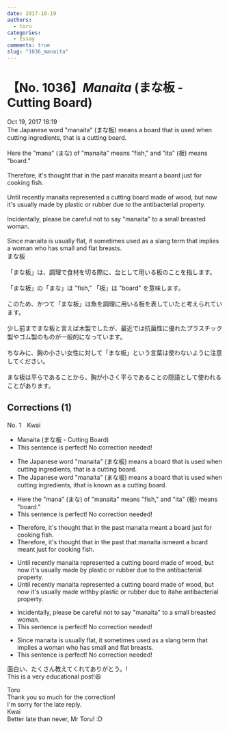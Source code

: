```yaml
---
date: 2017-10-19
authors:
  - toru
categories:
  - Essay
comments: true
slug: "1036_manaita"
---
```


# 【No. 1036】<strong><em>Manaita</em></strong> (まな板 - Cutting Board)
<div class="date">Oct 19, 2017 18:19</div>
<div id="post"><div id="body_show_ori">
The Japanese word "manaita" (まな板) means a board that is used when cutting ingredients, that is a cutting board.<br/><br/>Here the "mana" (まな) of "manaita" means "fish," and "ita" (板) means "board."<br/><br/>Therefore, it's thought that in the past manaita meant a board just for cooking fish.<br/><br/>Until recently manaita represented a cutting board made of wood, but now it's usually made by plastic or rubber due to the antibacterial property.<br/><br/>Incidentally, please be careful not to say "manaita" to a small breasted woman.<br/><br/>Since manaita is usually flat, it sometimes used as a slang term that implies a woman who has small and flat breasts.
</div></div>

<!-- more -->

<div id="post_ja"><div id="body_show_mo">
まな板<br/><br/>「まな板」は、調理で食材を切る際に、台として用いる板のことを指します。<br/><br/>「まな板」の「まな」は "fish," 「板」は "board" を意味します。<br/><br/>このため、かつて「まな板」は魚を調理に用いる板を表していたと考えられています。<br/><br/>少し前までまな板と言えば木製でしたが、最近では抗菌性に優れたプラスチック製やゴム製のものが一般的になっています。<br/><br/>ちなみに、胸の小さい女性に対して「まな板」という言葉は使わないように注意してください。<br/><br/>まな板は平らであることから、胸が小さく平らであることの隠語として使われることがあります。
</div></div>

## Corrections (1)
<div id="block"><div class="first_name"> No. 1　<span class="just_name">Kwai</span></div><div id="block2">
<ul class="correction_field">
<li class="incorrect">Manaita (まな板 - Cutting Board)</li>
<li class="corrected perfect">This sentence is perfect! No correction needed!</li>
</ul>
<ul class="correction_field">
<li class="incorrect">The Japanese word "manaita" (まな板) means a board that is used when cutting ingredients, that is a cutting board.</li>
<li class="corrected correct">
The Japanese word "manaita" (まな板) means a board that is used when cutting ingredients, <span class="f_red"> i</span>t<span class="f_gray"><span class="sline">hat</span></span> <span class="f_red"> </span>is <span class="f_red">known </span>a<span class="f_red">s</span> <span class="f_red">a </span>cutting board.
</li>
</ul>
<ul class="correction_field">
<li class="incorrect">Here the "mana" (まな) of "manaita" means "fish," and "ita" (板) means "board."</li>
<li class="corrected perfect">This sentence is perfect! No correction needed!</li>
</ul>
<ul class="correction_field">
<li class="incorrect">Therefore, it's thought that in the past manaita meant a board just for cooking fish.</li>
<li class="corrected correct">
Therefore, it's thought that in the past <span class="f_red">that  </span>manaita <span class="f_red">is</span><span class="f_gray"><span class="sline">meant</span></span> a <span class="f_red"> </span>board <span class="f_red">meant </span>just for cooking fish.
</li>
</ul>
<ul class="correction_field">
<li class="incorrect">Until recently manaita represented a cutting board made of wood, but now it's usually made by plastic or rubber due to the antibacterial property.</li>
<li class="corrected correct">
Until recently manaita represented a cutting board made of wood, but now it's usually made <span class="f_red">with</span><span class="f_gray"><span class="sline">by</span></span> <span class="f_red"> </span>plastic or rubber due to <span class="f_red">i</span>t<span class="f_red">a</span><span class="f_gray"><span class="sline">he</span></span> antibacterial property.
</li>
</ul>
<ul class="correction_field">
<li class="incorrect">Incidentally, please be careful not to say "manaita" to a small breasted woman.</li>
<li class="corrected perfect">This sentence is perfect! No correction needed!</li>
</ul>
<ul class="correction_field">
<li class="incorrect">Since manaita is usually flat, it sometimes used as a slang term that implies a woman who has small and flat breasts.</li>
<li class="corrected perfect">This sentence is perfect! No correction needed!</li>
</ul>
<p class="comment_small">
 面白い、たくさん教えてくれてありがとう。!
 <br/>
 This is a very educational post!😆
</p>

</div><div class="name"><span class="just_name">Toru</span><br>
Thank you so much for the correction!<br/>I'm sorry for the late reply.
</div>
<div class="name"><span class="just_name">Kwai</span><br>
Better late than never, Mr Toru! :D
</div>
</div>
